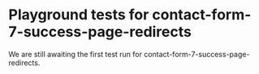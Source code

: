 # Playground tests for contact-form-7-success-page-redirects
We are still awaiting the first test run for contact-form-7-success-page-redirects.
